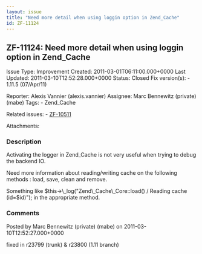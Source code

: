 ```yaml
---
layout: issue
title: "Need more detail when using loggin option in Zend_Cache"
id: ZF-11124
---
```


ZF-11124: Need more detail when using loggin option in Zend\_Cache
------------------------------------------------------------------

 Issue Type: Improvement Created: 2011-03-01T06:11:00.000+0000 Last Updated: 2011-03-10T12:52:28.000+0000 Status: Closed Fix version(s): - 1.11.5 (07/Apr/11)
 
 Reporter:  Alexis Vannier (alexis.vannier)  Assignee:  Marc Bennewitz (private) (mabe)  Tags: - Zend\_Cache
 
 Related issues: - [ZF-10511](/issues/browse/ZF-10511)
 
 Attachments: 
### Description

Activating the logger in Zend\_Cache is not very useful when trying to debug the backend IO.

Need more information about reading/writing cache on the following methods : load, save, clean and remove.

Something like $this->\_log("Zend\_Cache\_Core::load() / Reading cache (id=$id)"); in the appropriate method.

 

 

### Comments

Posted by Marc Bennewitz (private) (mabe) on 2011-03-10T12:52:27.000+0000

fixed in r23799 (trunk) & r23800 (1.11 branch)

 

 